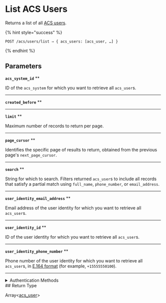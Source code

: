 # List ACS Users

Returns a list of all [ACS users](https://docs.seam.co/latest/capability-guides/access-systems/user-management).

{% hint style="success" %}
```
POST /acs/users/list ⇒ { acs_users: [acs_user, …] }
```
{% endhint %}

## Parameters

**`acs_system_id`** **

ID of the `acs_system` for which you want to retrieve all `acs_user`s.

---

**`created_before`** **

---

**`limit`** **

Maximum number of records to return per page.

---

**`page_cursor`** **

Identifies the specific page of results to return, obtained from the previous page's `next_page_cursor`.

---

**`search`** **

String for which to search. Filters returned `acs_user`s to include all records that satisfy a partial match using `full_name`, `phone_number`, or `email_address`.

---

**`user_identity_email_address`** **

Email address of the user identity for which you want to retrieve all `acs_user`s.

---

**`user_identity_id`** **

ID of the user identity for which you want to retrieve all `acs_user`s.

---

**`user_identity_phone_number`** **

Phone number of the user identity for which you want to retrieve all `acs_user`s, in [E.164 format](https://www.itu.int/rec/T-REC-E.164/en) (for example, `+15555550100`).

---


<details>

<summary>Authentication Methods</summary>

- API key
- Client session token
- Personal access token
  <br>Must also include the `seam-workspace` header in the request.
</details>
## Return Type

Array<[acs\_user](./)>
